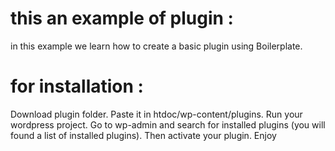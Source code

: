 # this an example of plugin :

in this example we learn how to create a basic plugin using Boilerplate.


# for installation :


Download plugin folder.
Paste it in htdoc/wp-content/plugins.
Run your wordpress project.
Go to wp-admin and search for installed plugins (you will found a list of installed plugins).
Then activate your plugin.
Enjoy
